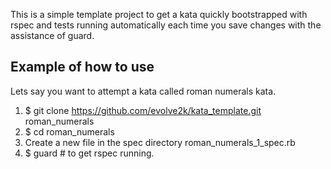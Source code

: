 This is a simple template project to get a kata quickly bootstrapped with rspec and tests running automatically each time you save changes with the assistance of guard.

Example of how to use
---------------------
Lets say you want to attempt a kata called roman numerals kata.

1.    $ git clone https://github.com/evolve2k/kata_template.git roman_numerals
2.    $ cd roman_numerals
3. Create a new file in the spec directory
	roman_numerals_1_spec.rb
4. $ guard  # to get rspec running.
